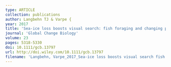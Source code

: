 ```yaml
---
type: ARTICLE
collection: publications
author: Langbehn TJ & Varpe {
year: 2017
title: 'Sea-ice loss boosts visual search: fish foraging and changing pelagic interactions in polar oceans'
journal: 'Global Change Biology'
volume: 23
pages: 5318-5330
doi: 10.1111/gcb.13797
url: http://doi.wiley.com/10.1111/gcb.13797
filename: 'Langbehn, Varpe_2017_Sea-ice loss boosts visual search fish foraging and changing pelagic .pdf'
---
```

